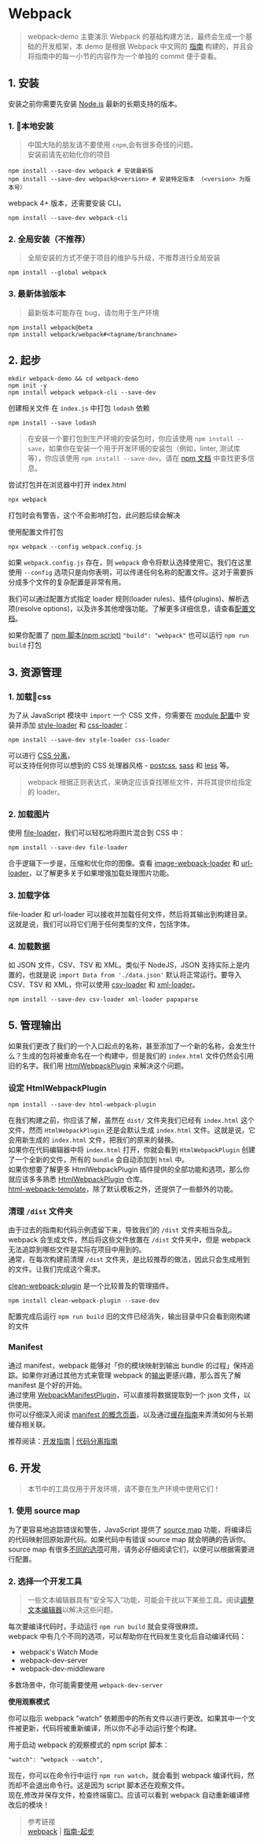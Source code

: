 # Webpack

> webpack-demo 主要演示 Webpack 的基础构建方法，最终会生成一个基础的开发框架，本 demo 是根据 Webpack 中文网的 [指南](https://www.webpackjs.com/guides/installation/) 构建的，并且会将指南中的每一小节的内容作为一个单独的 commit 便于查看。  

## 1. 安装

安装之前你需要先安装 [Node.js](https://nodejs.org/zh-cn/) 最新的长期支持的版本。  
### 1. 本地安装

> 中国大陆的朋友请不要使用 `cnpm`,会有很多奇怪的问题。  
> 安装前请先初始化你的项目

```
npm install --save-dev webpack # 安装最新版
npm install --save-dev webpack@<version> # 安装特定版本 （<version> 为版本号）
```
webpack 4+ 版本，还需要安装 CLI。
```
npm install --save-dev webpack-cli
```

### 2. 全局安装（不推荐）

> 全局安装的方式不便于项目的维护与升级，不推荐进行全局安装

```
npm install --global webpack
```

### 3. 最新体验版本

> 最新版本可能存在 bug，请勿用于生产环境

```
npm install webpack@beta
npm install webpack/webpack#<tagname/branchname>
```

## 2. 起步

```
mkdir webpack-demo && cd webpack-demo
npm init -y
npm install webpack webpack-cli --save-dev
```
创建相关文件
在 `index.js` 中打包 `lodash` 依赖
```
npm install --save lodash
```
> 在安装一个要打包到生产环境的安装包时，你应该使用 `npm install --save`，如果你在安装一个用于开发环境的安装包（例如，linter, 测试库等），你应该使用 `npm install --save-dev`。请在 [npm 文档](https://docs.npmjs.com/cli/install) 中查找更多信息。

尝试打包并在浏览器中打开 index.html 
```
npx webpack
```
打包时会有警告，这个不会影响打包，此问题后续会解决

使用配置文件打包
```
npx webpack --config webpack.config.js
```
如果 `webpack.config.js` 存在，则 `webpack` 命令将默认选择使用它。我们在这里使用 `--config` 选项只是向你表明，可以传递任何名称的配置文件。这对于需要拆分成多个文件的复杂配置是非常有用。  

我们可以通过配置方式指定 loader 规则(loader rules)、插件(plugins)、解析选项(resolve options)，以及许多其他增强功能。了解更多详细信息，请查看[配置文档](https://www.webpackjs.com/configuration)。  

如果你配置了 [npm 脚本(npm script)](https://docs.npmjs.com/misc/scripts) `"build": "webpack"` 也可以运行 `npm run build` 打包  

## 3. 资源管理

### 1. 加载css

为了从 JavaScript 模块中 `import` 一个 CSS 文件，你需要在 [module 配置](https://www.webpackjs.com/configuration/module)中 安装并添加 [style-loader](https://www.webpackjs.com/loaders/style-loader) 和 [css-loader](https://www.webpackjs.com/loaders/css-loader)：
```
npm install --save-dev style-loader css-loader
```
可以进行 [CSS 分离](https://www.webpackjs.com/plugins/extract-text-webpack-plugin)，  
可以支持任何你可以想到的 CSS 处理器风格 - [postcss](https://www.webpackjs.com/loaders/postcss-loader), [sass](https://www.webpackjs.com/loaders/sass-loader) 和 [less](https://www.webpackjs.com/loaders/less-loader) 等。  

> webpack 根据正则表达式，来确定应该查找哪些文件，并将其提供给指定的 loader。

### 2. 加载图片

使用 [file-loader](https://www.webpackjs.com/loaders/file-loader)，我们可以轻松地将图片混合到 CSS 中：
```
npm install --save-dev file-loader
```

合乎逻辑下一步是，压缩和优化你的图像。查看 [image-webpack-loader](https://github.com/tcoopman/image-webpack-loader) 和 [url-loader](https://www.webpackjs.com/loaders/url-loader)，以了解更多关于如果增强加载处理图片功能。

### 3. 加载字体

file-loader 和 url-loader 可以接收并加载任何文件，然后将其输出到构建目录。这就是说，我们可以将它们用于任何类型的文件，包括字体。

### 4. 加载数据

如 JSON 文件，CSV、TSV 和 XML。类似于 NodeJS，JSON 支持实际上是内置的，也就是说 `import Data from './data.json'` 默认将正常运行。要导入 CSV、TSV 和 XML，你可以使用 [csv-loader](https://github.com/theplatapi/csv-loader) 和 [xml-loader](https://github.com/gisikw/xml-loader)。
```
npm install --save-dev csv-loader xml-loader papaparse
```

## 5. 管理输出

如果我们更改了我们的一个入口起点的名称，甚至添加了一个新的名称，会发生什么？生成的包将被重命名在一个构建中，但是我们的 `index.html` 文件仍然会引用旧的名字。我们用 [HtmlWebpackPlugin](https://www.webpackjs.com/plugins/html-webpack-plugin) 来解决这个问题。

### 设定 HtmlWebpackPlugin

```
npm install --save-dev html-webpack-plugin
```
在我们构建之前，你应该了解，虽然在 `dist/` 文件夹我们已经有 `index.html` 这个文件，然而 `HtmlWebpackPlugin` 还是会默认生成 `index.html` 文件。这就是说，它会用新生成的 `index.html` 文件，把我们的原来的替换。  
如果你在代码编辑器中将 `index.html` 打开，你就会看到 `HtmlWebpackPlugin` 创建了一个全新的文件，所有的 `bundle` 会自动添加到 `html` 中。  
如果你想要了解更多 HtmlWebpackPlugin 插件提供的全部功能和选项，那么你就应该多多熟悉 [HtmlWebpackPlugin](https://github.com/jantimon/html-webpack-plugin) 仓库。  
[html-webpack-template](https://github.com/jaketrent/html-webpack-template)，除了默认模板之外，还提供了一些额外的功能。

### 清理 `/dist` 文件夹

由于过去的指南和代码示例遗留下来，导致我们的 `/dist` 文件夹相当杂乱。webpack 会生成文件，然后将这些文件放置在 `/dist` 文件夹中，但是 webpack 无法追踪到哪些文件是实际在项目中用到的。  
通常，在每次构建前清理 `/dist` 文件夹，是比较推荐的做法，因此只会生成用到的文件。让我们完成这个需求。  

[clean-webpack-plugin](https://www.npmjs.com/package/clean-webpack-plugin) 是一个比较普及的管理插件。
```
npm install clean-webpack-plugin --save-dev
```
配置完成后运行 `npm run build` 旧的文件已经消失，输出目录中只会看到刚构建的文件

### Manifest

通过 manifest，webpack 能够对「你的模块映射到输出 bundle 的过程」保持追踪。如果你对通过其他方式来管理 webpack 的[输出](https://www.webpackjs.com/configuration/output)更感兴趣，那么首先了解 manifest 是个好的开始。  
通过使用 [WebpackManifestPlugin](https://github.com/danethurber/webpack-manifest-plugin)，可以直接将数据提取到一个 json 文件，以供使用。  
你可以仔细深入阅读 [manifest 的概念页面](https://www.webpackjs.com/concepts/manifest)，以及通过[缓存指南](https://www.webpackjs.com/guides/caching)来弄清如何与长期缓存相关联。  

推荐阅读：[开发指南](https://www.webpackjs.com/guides/development) | [代码分离指南](https://www.webpackjs.com/guides/code-splitting)

## 6. 开发

> 本节中的工具仅用于开发环境，请不要在生产环境中使用它们！

### 1. 使用 source map

为了更容易地追踪错误和警告，JavaScript 提供了 [source map](http://blog.teamtreehouse.com/introduction-source-maps) 功能，将编译后的代码映射回原始源代码。如果代码中有错误 source map 就会明确的告诉你。  
source map 有很多[不同的选项](https://www.webpackjs.com/configuration/devtool)可用，请务必仔细阅读它们，以便可以根据需要进行配置。  

### 2. 选择一个开发工具

> 一些文本编辑器具有“安全写入”功能，可能会干扰以下某些工具。阅读[调整文本编辑器](https://www.webpackjs.com/guides/development/#adjusting-your-text-editor)以解决这些问题。

每次要编译代码时，手动运行 `npm run build` 就会变得很麻烦。  
webpack 中有几个不同的选项，可以帮助你在代码发生变化后自动编译代码：
* webpack's Watch Mode
* webpack-dev-server
* webpack-dev-middleware

多数场景中，你可能需要使用 `webpack-dev-server`  

**使用观察模式**  

你可以指示 webpack "watch" 依赖图中的所有文件以进行更改。如果其中一个文件被更新，代码将被重新编译，所以你不必手动运行整个构建。  

用于启动 webpack 的观察模式的 npm script 脚本：
```
"watch": "webpack --watch",
```
现在，你可以在命令行中运行 `npm run watch`，就会看到 webpack 编译代码，然而却不会退出命令行。这是因为 script 脚本还在观察文件。  
现在,修改并保存文件，检查终端窗口。应该可以看到 webpack 自动重新编译修改后的模块！  

> 参考链接  
> [webpack](https://www.webpackjs.com/) | 
[指南-起步](https://www.webpackjs.com/guides/getting-started/)  

